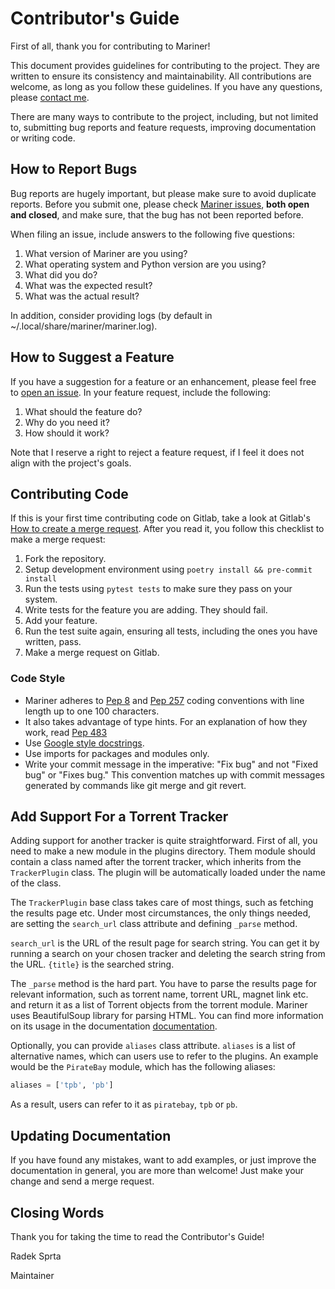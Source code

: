 # Contributor's Guide

First of all, thank you for contributing to Mariner!

This document provides guidelines for contributing to the project. They are written to ensure its consistency and maintainability. All contributions are welcome, as long as you follow these guidelines. If you have any questions, please [contact me](incoming+radek-sprta/mariner@gitlab.com).

There are many ways to contribute to the project, including, but not limited to, submitting bug reports and feature requests, improving documentation or writing code.

## How to Report Bugs

Bug reports are hugely important, but please make sure to avoid duplicate reports. Before you submit one, please check [Mariner issues](https://gitlab.com/radek-sprta/mariner/issues), **both open and closed**, and make sure, that the bug has not been reported before.

When filing an issue, include answers to the following five questions:

1. What version of Mariner are you using?
2. What operating system and Python version are you using?
3. What did you do?
4. What was the expected result?
5. What was the actual result?

In addition, consider providing logs (by default in ~/.local/share/mariner/mariner.log).

## How to Suggest a Feature

If you have a suggestion for a feature or an enhancement, please feel free to [open an issue](https://gitlab.com/radek-sprta/mariner/issues). In your feature request, include the following:

1. What should the feature do?
2. Why do you need it?
3. How should it work?

Note that I reserve a right to reject a feature request, if I feel it does not align with the project's goals.

## Contributing Code

If this is your first time contributing code on Gitlab, take a look at Gitlab's [How to create a merge request](https://docs.gitlab.com/ee/gitlab-basics/add-merge-request.html). After you read it, you follow this checklist to make a merge request:

1. Fork the repository.
2. Setup development environment using `poetry install && pre-commit install`
3. Run the tests using `pytest tests` to make sure they pass on your system.
4. Write tests for the feature you are adding. They should fail.
5. Add your feature.
6. Run the test suite again, ensuring all tests, including the ones you have written, pass.
7. Make a merge request on Gitlab.

### Code Style

- Mariner adheres to [Pep 8](https://www.python.org/dev/peps/pep-0008/) and [Pep 257](https://www.python.org/dev/peps/pep-0257/) coding conventions with line length up to one 100 characters.
- It also takes advantage of type hints. For an explanation of how they work, read [Pep 483](https://www.python.org/dev/peps/pep-0483/)
- Use [Google style docstrings](https://sphinxcontrib-napoleon.readthedocs.io/en/latest/example_google.html).
- Use imports for packages and modules only.
- Write your commit message in the imperative: "Fix bug" and not "Fixed bug" or "Fixes bug." This convention matches up with commit messages generated by commands like git merge and git revert.

## Add Support For a Torrent Tracker

Adding support for another tracker is quite straightforward. First of all, you need to make a new module in the plugins directory. Them module should contain a class named after the torrent tracker, which inherits from the `TrackerPlugin` class. The plugin will be automatically loaded under the name of the class.

The `TrackerPlugin` base class takes care of most things, such as fetching the results page etc. Under most circumstances, the only things needed, are setting the `search_url` class attribute and defining `_parse` method.

`search_url` is the URL of the result page for search string. You can get it by running a search on your chosen tracker and deleting the search string from the URL. `{title}` is the searched string.

The `_parse` method is the hard part. You have to parse the results page for relevant information, such as torrent name, torrent URL, magnet link etc. and return it as a list of Torrent objects from the torrent module. Mariner uses BeautifulSoup library for parsing HTML. You can find more information on its usage in the documentation [documentation](https://www.crummy.com/software/BeautifulSoup/bs4/doc/).

Optionally, you can provide `aliases` class attribute. `aliases` is a list of alternative names, which can users use to refer to the plugins. An example would be the `PirateBay` module, which has the following aliases:

```python
aliases = ['tpb', 'pb']
```

As a result, users can refer to it as `piratebay`, `tpb` or `pb`.

## Updating Documentation

If you have found any mistakes, want to add examples, or just improve the documentation in general, you are more than welcome! Just make your change and send a merge request.

## Closing Words

Thank you for taking the time to read the Contributor's Guide!

Radek Sprta

Maintainer

